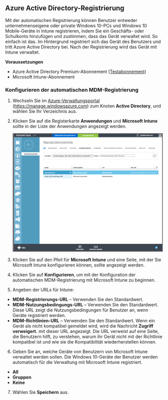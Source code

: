 ## Azure Active Directory-Registrierung

Mit der automatischen Registrierung können Benutzer entweder unternehmenseigene oder private Windows 10-PCs und Windows 10 Mobile-Geräte in Intune registrieren, indem Sie ein Geschäfts- oder Schulkonto hinzufügen und zustimmen, dass das Gerät verwaltet wird. So einfach ist das. Im Hintergrund registriert sich das Gerät des Benutzers und tritt Azure Active Directory bei. Nach der Registrierung wird das Gerät mit Intune verwaltet.

**Voraussetzungen**
- Azure Active Directory Premium-Abonnement ([Testabonnement](http://go.microsoft.com/fwlink/?LinkID=816845))
- Microsoft Intune-Abonnement


### Konfigurieren der automatischen MDM-Registrierung

1. Wechseln Sie im [Azure-Verwaltungsportal](https://manage.windowsazure.com) (https://manage.windowsazure.com) zum Knoten **Active Directory**, und wählen Sie Ihr Verzeichnis aus.

2. Klicken Sie auf die Registerkarte **Anwendungen** und **Microsoft Intune** sollte in der Liste der Anwendungen angezeigt werden.

    ![Azure AD-Apps mit Microsoft Intune](../media/aad-intune-app.png)

3. Klicken Sie auf den Pfeil für **Microsoft Intune** und eine Seite, mit der Sie Microsoft Intune konfigurieren können, sollte angezeigt werden.

4. Klicken Sie auf **Konfigurieren**, um mit der Konfiguration der automatischen MDM-Registrierung mit Microsoft Intune zu beginnen.

5. Angeben der URLs für Intune:

  - **MDM-Registrierungs-URL** – Verwenden Sie den Standardwert.
  - **MDM-Nutzungsbedingungs-URL** – Verwenden Sie den Standardwert. Diese URL zeigt die Nutzungsbedingungen für Benutzer an, wenn Geräte registriert werden.
  - **MDM-Richtlinien-URL** – Verwenden Sie den Standardwert. Wenn ein Gerät als nicht kompatibel gemeldet wird, wird die Nachricht **Zugriff verweigert.** mit dieser URL angezeigt. Die URL verweist auf eine Seite, die Benutzern hilft, zu verstehen, warum ihr Gerät nicht mit der Richtlinie kompatibel ist und wie sie die Kompatibilität wiederherstellen können.

6.  Geben Sie an, welche Geräte von Benutzern von Microsoft Intune verwaltet werden sollen. Die Windows 10-Geräte der Benutzer werden automatisch für die Verwaltung mit Microsoft Intune registriert.

  - **All**
  - **Gruppen**
  - **Keine**

7. Wählen Sie **Speichern** aus.


<!--HONumber=Oct16_HO2-->


